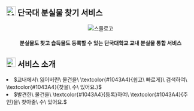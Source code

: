 ## <img src="https://raw.githubusercontent.com/Tarikul-Islam-Anik/Animated-Fluent-Emojis/master/Emojis/Objects/Magnifying%20Glass%20Tilted%20Left.png" alt="Magnifying Glass Tilted Left" width="25" height="25" /> 단국대 분실물 찾기 서비스

<div align="center">
  
![스몰로고](https://github.com/user-attachments/assets/49cd21bd-0e66-4955-be0a-7ccf362e37d8)

<h4>분실물도 찾고 습득물도 등록할 수 있는 단국대학교 교내 분실물 통합 서비스</h4>

<div align="left">
  
## <img src="https://raw.githubusercontent.com/Tarikul-Islam-Anik/Animated-Fluent-Emojis/master/Emojis/Objects/Page%20with%20Curl.png" alt="Page with Curl" width="25" height="25" /> 서비스 소개
<li>$교내에서\ 잃어버린\ 물건을\ \textcolor{#1043A4}{쉽고\ 빠르게}\ 검색하여\ \textcolor{#1043A4}{찾을\ 수\ 있어요.}$</li>
<li>$발견한\ 물건을\ \textcolor{#1043A4}{등록}하여\ \textcolor{#1043A4}{주인}을\ 찾아줄\ 수\ 있어요.$</li>


